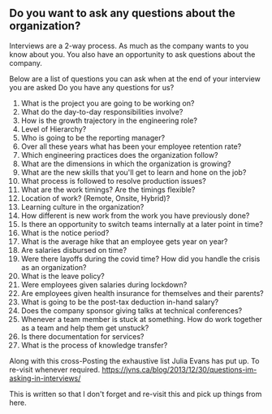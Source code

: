 ## Do you want to ask any questions about the organization?

Interviews are a 2-way process. As much as the company wants to you know about you. You also have an opportunity to ask questions about the company.  

Below are a list of questions you can ask when at the end of your interview you are asked Do you have any questions for us?

1. What is the project you are going to be working on?
2. What do the day-to-day responsibilities involve?
3. How is the growth trajectory in the engineering role?
4. Level of Hierarchy?
5. Who is going to be the reporting manager?
6. Over all these years what has been your employee retention rate?
7. Which engineering practices does the organization follow?
8. What are the dimensions in which the organization is growing?
9. What are the new skills that you'll get to learn and hone on the job?
10. What process is followed to resolve production issues?
11. What are the work timings? Are the timings flexible?
12. Location of work? (Remote, Onsite, Hybrid)?
13. Learning culture in the organization?
14. How different is new work from the work you have previously done?
15. Is there an opportunity to switch teams internally at a later point in time?
16. What is the notice period?
17. What is the average hike that an employee gets year on year?
18. Are salaries disbursed on time?
19. Were there layoffs during the covid time? How did you handle the crisis as an organization?
20. What is the leave policy?
21. Were employees given salaries during lockdown?
22. Are employees given health insurance for themselves and their parents?
23. What is going to be the post-tax deduction in-hand salary?
24. Does the company sponsor giving talks at technical conferences?
25. Whenever a team member is stuck at something. How do work together as a team and help them get unstuck?
26. Is there documentation for services?
27. What is the process of knowledge transfer? 

Along with this cross-Posting the exhaustive list Julia Evans has put up. To re-visit whenever required.
https://jvns.ca/blog/2013/12/30/questions-im-asking-in-interviews/


This is written so that I don't forget and re-visit this and pick up things from here.